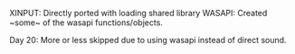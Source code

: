 XINPUT: Directly ported with loading shared library
WASAPI: Created ~some~ of the wasapi functions/objects. 

Day 20: More or less skipped due to using wasapi instead of direct sound.
